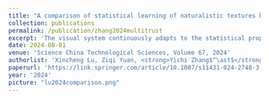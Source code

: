 ```yaml
---
title: "A comparison of statistical learning of naturalistic textures between DCNNs and the human visual hierarchy"
collection: publications
permalink: /publication/zhang2024multitrust
excerpt: 'The visual system continuously adapts to the statistical properties of the environment. Existing evidence shows a close resemblance between deep convolutional neural networks (CNNs) and primate visual stream in neural selectivity to naturalistic textures above the primary visual processing stage. This study delves into the mechanisms of perceptual learning in CNNs, focusing on how they assimilate the high-order statistics of natural textures. Our results show that a CNN model achieves a similar performance improvement as humans, as manifested in the learning pattern across different types of high-order image statistics. While L2 was the first stage exhibiting texture selectivity, we found that stages beyond L2 were critically involved in learning. The significant contribution of L4 to learning was manifested both in the modulations of texture-selective responses and in the consequences of training with frozen connection weights. Our findings highlight learning-dependent plasticity in the mid-to-high-level areas of the visual hierarchy. This research introduces an AI-inspired approach for studying learning-induced cortical plasticity, utilizing DCNNs as an experimental framework to formulate testable predictions for empirical brain studies.'
date: 2024-08-01
venue: 'Science China Technological Sciences, Volume 67, 2024'
authorlist: 'Xincheng Lu, Ziqi Yuan, <strong>Yichi Zhang$^\ast$</strong>, Hailin Ai, Siyuan Cheng, Yiran Ge, Fang Fang, Nihong Chen'
paperurl: 'https://link.springer.com/article/10.1007/s11431-024-2748-3'
year: '2024'
picture: "lu2024comparison.png"
---
```

